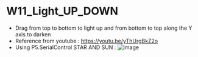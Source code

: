 # W11_Light_UP_DOWN
- Drag from top to bottom to light up and from bottom to top along the Y axis to darken
- Reference from youtube :  https://youtu.be/yThUrgBkZ2o
- Using P5.SerialControl 
STAR AND SUN : ![image](https://user-images.githubusercontent.com/115915656/204196906-236c3fe6-7126-4048-bba8-1a2e70fcacd3.png)
